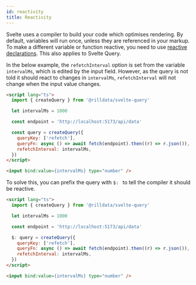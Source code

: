 ```yaml
---
id: reactivity
title: Reactivity
---
```


Svelte uses a compiler to build your code which optimises rendering. By default, variables will run once, unless they are referenced in your markup. To make a different variable or function reactive, you need to use [reactive declarations](https://svelte.dev/tutorial/reactive-declarations). This also applies to Svelte Query.

In the below example, the `refetchInterval` option is set from the variable `intervalMs`, which is edited by the input field. However, as the query is not told it should react to changes in `intervalMs`, `refetchInterval` will not change when the input value changes.

```markdown
<script lang="ts">
  import { createQuery } from '@rilldata/svelte-query'

  let intervalMs = 1000

  const endpoint = 'http://localhost:5173/api/data'

  const query = createQuery({
    queryKey: ['refetch'],
    queryFn: async () => await fetch(endpoint).then((r) => r.json()),
    refetchInterval: intervalMs,
  })
</script>

<input bind:value={intervalMs} type="number" />
```

To solve this, you can prefix the query with `$: ` to tell the compiler it should be reactive.

```markdown
<script lang="ts">
  import { createQuery } from '@rilldata/svelte-query'

  let intervalMs = 1000

  const endpoint = 'http://localhost:5173/api/data'

  $: query = createQuery({
    queryKey: ['refetch'],
    queryFn: async () => await fetch(endpoint).then((r) => r.json()),
    refetchInterval: intervalMs,
  })
</script>

<input bind:value={intervalMs} type="number" />
```
